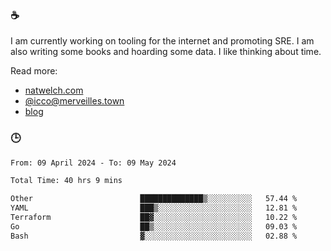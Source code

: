 ### ☕

I am currently working on tooling for the internet and promoting SRE. I am also writing some books and hoarding some data. I like thinking about time. 

Read more:

 - [natwelch.com](https://natwelch.com)
 - [@icco@merveilles.town](https://merveilles.town/@icco)
 - [blog](https://writing.natwelch.com)

### 🕒

<!--START_SECTION:waka-->

```txt
From: 09 April 2024 - To: 09 May 2024

Total Time: 40 hrs 9 mins

Other                        ██████████████▒░░░░░░░░░░   57.44 %
YAML                         ███▒░░░░░░░░░░░░░░░░░░░░░   12.81 %
Terraform                    ██▓░░░░░░░░░░░░░░░░░░░░░░   10.22 %
Go                           ██▒░░░░░░░░░░░░░░░░░░░░░░   09.03 %
Bash                         ▓░░░░░░░░░░░░░░░░░░░░░░░░   02.88 %
```

<!--END_SECTION:waka-->
